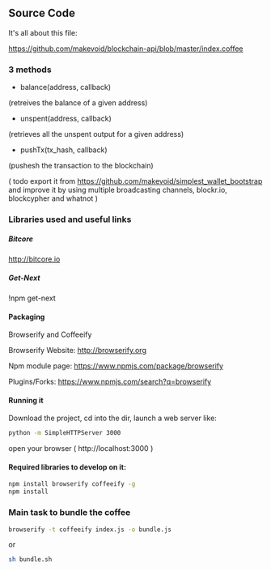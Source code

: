 ## Source Code

It's all about this file:

https://github.com/makevoid/blockchain-api/blob/master/index.coffee

### 3 methods

- balance(address, callback) 

(retreives the balance of a given address) 

- unspent(address, callback)

(retrieves all the unspent output for a given address) 

- pushTx(tx_hash, callback)

(pushesh the transaction to the blockchain)

( todo export it from https://github.com/makevoid/simplest_wallet_bootstrap and improve it by using multiple broadcasting channels, blockr.io, blockcypher and whatnot )


### Libraries used and useful links

##### Bitcore 
http://bitcore.io

##### Get-Next
!npm get-next

#### Packaging

Browserify and Coffeeify


Browserify Website:
http://browserify.org

Npm module page:
https://www.npmjs.com/package/browserify

Plugins/Forks:
https://www.npmjs.com/search?q=browserify

#### Running it

Download the project, cd into the dir, launch a web server like:

```sh
python -m SimpleHTTPServer 3000
```

open your browser ( http://localhost:3000 )




#### Required libraries to develop on it:

```sh
npm install browserify coffeeify -g
npm install

```

### Main task to bundle the coffee


```sh
browserify -t coffeeify index.js -o bundle.js
```

or 

```sh
sh bundle.sh
```
